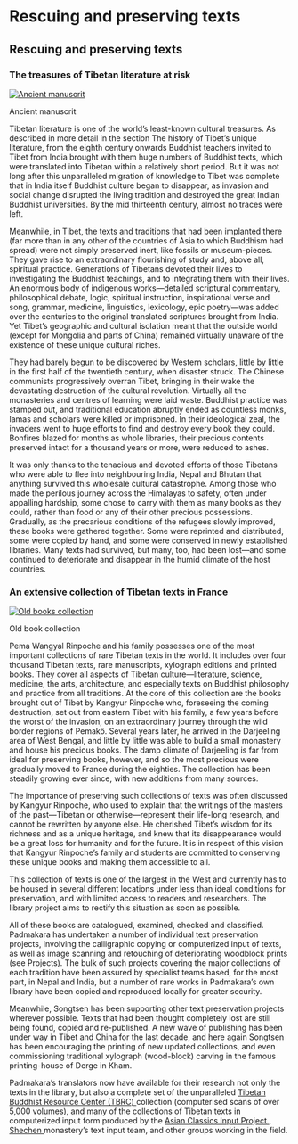 #  Rescuing and preserving texts 

##  Rescuing and preserving texts 

###  The treasures of Tibetan literature at risk 

[ ![Ancient manuscrit](/images/img_manuscrit-150x150.jpg) ](/images/img_manuscrit.jpg)

Ancient manuscrit 

Tibetan literature is one of the world’s least-known cultural treasures. As described in more detail in the section The history of Tibet’s unique literature, from the eighth century onwards Buddhist teachers invited to Tibet from India brought with them huge numbers of Buddhist texts, which were translated into Tibetan within a relatively short period. But it was not long after this unparalleled migration of knowledge to Tibet was complete that in India itself Buddhist culture began to disappear, as invasion and social change disrupted the living tradition and destroyed the great Indian Buddhist universities. By the mid thirteenth century, almost no traces were left. 

Meanwhile, in Tibet, the texts and traditions that had been implanted there (far more than in any other of the countries of Asia to which Buddhism had spread) were not simply preserved inert, like fossils or museum-pieces. They gave rise to an extraordinary flourishing of study and, above all, spiritual practice. Generations of Tibetans devoted their lives to investigating the Buddhist teachings, and to integrating them with their lives. An enormous body of indigenous works—detailed scriptural commentary, philosophical debate, logic, spiritual instruction, inspirational verse and song, grammar, medicine, linguistics, lexicology, epic poetry—was added over the centuries to the original translated scriptures brought from India. Yet Tibet’s geographic and cultural isolation meant that the outside world (except for Mongolia and parts of China) remained virtually unaware of the existence of these unique cultural riches. 

They had barely begun to be discovered by Western scholars, little by little in the first half of the twentieth century, when disaster struck. The Chinese communists progressively overran Tibet, bringing in their wake the devastating destruction of the cultural revolution. Virtually all the monasteries and centres of learning were laid waste. Buddhist practice was stamped out, and traditional education abruptly ended as countless monks, lamas and scholars were killed or imprisoned. In their ideological zeal, the invaders went to huge efforts to find and destroy every book they could. Bonfires blazed for months as whole libraries, their precious contents preserved intact for a thousand years or more, were reduced to ashes. 

It was only thanks to the tenacious and devoted efforts of those Tibetans who were able to flee into neighbouring India, Nepal and Bhutan that anything survived this wholesale cultural catastrophe. Among those who made the perilous journey across the Himalayas to safety, often under appalling hardship, some chose to carry with them as many books as they could, rather than food or any of their other precious possessions. Gradually, as the precarious conditions of the refugees slowly improved, these books were gathered together. Some were reprinted and distributed, some were copied by hand, and some were conserved in newly established libraries. Many texts had survived, but many, too, had been lost—and some continued to deteriorate and disappear in the humid climate of the host countries. 

###  An extensive collection of Tibetan texts in France 

[ ![Old books collection](/images/img_collection-150x150.jpg) ](/images/img_collection.jpg)

Old book collection 

Pema Wangyal Rinpoche and his family possesses one of the most important collections of rare Tibetan texts in the world. It includes over four thousand Tibetan texts, rare manuscripts, xylograph editions and printed books. They cover all aspects of Tibetan culture—literature, science, medicine, the arts, architecture, and especially texts on Buddhist philosophy and practice from all traditions. At the core of this collection are the books brought out of Tibet by Kangyur Rinpoche who, foreseeing the coming destruction, set out from eastern Tibet with his family, a few years before the worst of the invasion, on an extraordinary journey through the wild border regions of Pemakö. Several years later, he arrived in the Darjeeling area of West Bengal, and little by little was able to build a small monastery and house his precious books. The damp climate of Darjeeling is far from ideal for preserving books, however, and so the most precious were gradually moved to France during the eighties. The collection has been steadily growing ever since, with new additions from many sources. 

The importance of preserving such collections of texts was often discussed by Kangyur Rinpoche, who used to explain that the writings of the masters of the past—Tibetan or otherwise—represent their life-long research, and cannot be rewritten by anyone else. He cherished Tibet’s wisdom for its richness and as a unique heritage, and knew that its disappearance would be a great loss for humanity and for the future. It is in respect of this vision that Kangyur Rinpoche’s family and students are committed to conserving these unique books and making them accessible to all. 

This collection of texts is one of the largest in the West and currently has to be housed in several different locations under less than ideal conditions for preservation, and with limited access to readers and researchers. The library project aims to rectify this situation as soon as possible. 

All of these books are catalogued, examined, checked and classified. Padmakara has undertaken a number of individual text preservation projects, involving the calligraphic copying or computerized input of texts, as well as image scanning and retouching of deteriorating woodblock prints (see Projects). The bulk of such projects covering the major collections of each tradition have been assured by specialist teams based, for the most part, in Nepal and India, but a number of rare works in Padmakara’s own library have been copied and reproduced locally for greater security. 

Meanwhile, Songtsen has been supporting other text preservation projects wherever possible. Texts that had been thought completely lost are still being found, copied and re-published. A new wave of publishing has been under way in Tibet and China for the last decade, and here again Songtsen has been encouraging the printing of new updated collections, and even commissioning traditional xylograph (wood-block) carving in the famous printing-house of Derge in Kham. 

Padmakara’s translators now have available for their research not only the texts in the library, but also a complete set of the unparalleled [ Tibetan Buddhist Resource Center (TBRC) ](http://www.tbrc.org) collection (computerised scans of over 5,000 volumes), and many of the collections of Tibetan texts in computerized input form produced by the [ Asian Classics Input Project ](http://www.asianclassics.org/) , [ Shechen ](http://shechen.org) monastery’s text input team, and other groups working in the field. 

